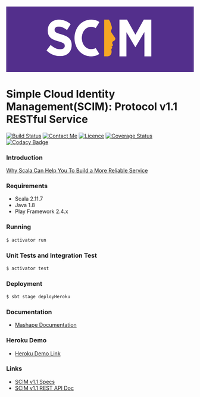![](logo.png?raw=true)
# Simple Cloud Identity Management(SCIM): Protocol v1.1 RESTful Service 

[![Build Status](https://travis-ci.org/soleo/scim-rest.svg?branch=master)](https://travis-ci.org/soleo/scim-rest)
[![Contact Me](https://img.shields.io/badge/Contact-%40soleoshao-green.svg)](https://twitter.com/soleoshao)
[![Licence](https://img.shields.io/badge/Licence-Apache%202-yellow.svg)](https://github.com/soleo/scim-rest/blob/master/LICENSE)
[![Coverage Status](https://coveralls.io/repos/github/soleo/scim-rest/badge.svg?branch=master)](https://coveralls.io/github/soleo/scim-rest?branch=master)
[![Codacy Badge](https://api.codacy.com/project/badge/grade/193c0e5c8ee44df2949fde8ad83b783b)](https://www.codacy.com/app/shaoxinjiang/scim-rest)

### Introduction
[Why Scala Can Help You To Build  a More Reliable Service](https://medium.com/@soleoshao/why-scala-can-help-you-to-build-a-more-reliable-service-e37bcd8ac685)


### Requirements

* Scala 2.11.7
* Java 1.8
* Play Framework 2.4.x

### Running

```sh
$ activator run
```
### Unit Tests and Integration Test

```sh
$ activator test
```

### Deployment

```sh
$ sbt stage deployHeroku
```

### Documentation

* [Mashape Documentation](https://market.mashape.com/soleo/scim)

### Heroku Demo

* [Heroku Demo Link](https://pacific-beach-4736.herokuapp.com)


### Links

* [SCIM v1.1 Specs](http://www.simplecloud.info/specs/draft-scim-core-schema-01.html)
* [SCIM v1.1 REST API Doc](http://www.simplecloud.info/specs/draft-scim-api-01.html)

